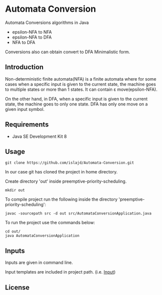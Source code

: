 # Automata Conversion
Automata Conversions algorithms in Java

- epsilon-NFA to NFA
- epsilon-NFA to DFA
- NFA to DFA 

Conversions also can obtain convert to DFA Minimalistic form.

## Introduction
Non-deterministic finite automata(NFA) is a finite automata where 
for some cases when a specific input is given to the current state, 
the machine goes to multiple states or more than 1 states. It can contain ε move(epsilon-NFA).

On the other hand, in DFA, when a 
specific input is given to the current state, the machine 
goes to only one state. DFA has only one move on a given input symbol.

## Requirements
- Java SE Development Kit 8

## Usage
```
git clone https://github.com/islajd/Automata-Conversion.git
```
In our case git has cloned the project in home directory.

Create directory 'out' inside preemptive-priority-scheduling.
```
mkdir out
```
To compile project run the following inside the directory 'preemptive-priority-scheduling':
```
javac -sourcepath src -d out src/AutomataConversionApplication.java
```
To run the project use the commands below:
```
cd out/
java AutomataConversionApplication
```
## Inputs
Inputs are given in command line.

Input templates are included in project path. (i.e. [Input](input.txt))
## License
